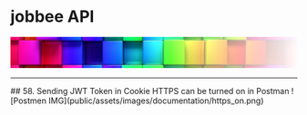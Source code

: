 # jobbee API
![Logo egosanto.de](public/assets/images/documentation/logo.png)
<hr>
## 58. Sending JWT Token in Cookie
HTTPS can be turned on in Postman
![Postmen IMG](public/assets/images/documentation/https_on.png)
